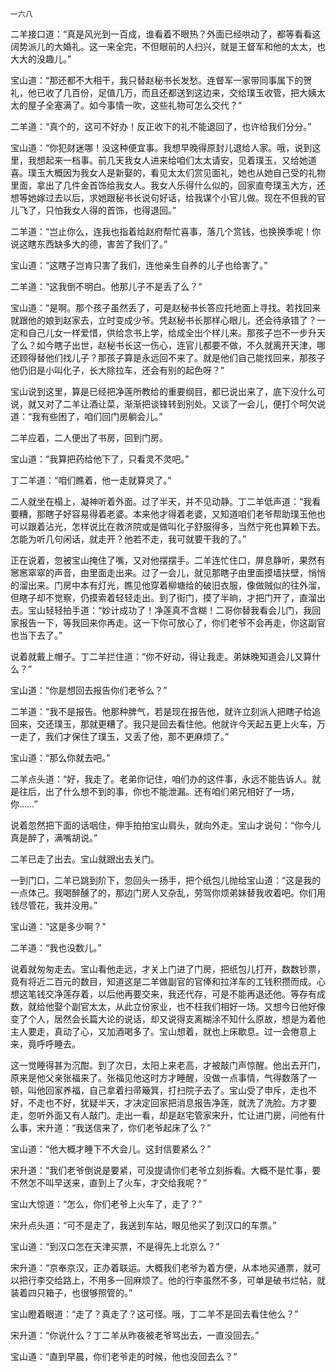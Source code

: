     一六八 

   二羊接口道：“真是风光到一百成，谁看着不眼热？外面已经哄动了，都等看看这阔势派儿的大婚礼。这一来全完，不但眼前的人扫兴，就是王督军和他的太太，也大大的没趣儿。”

   宝山道：“那还都不大相干，我只替赵秘书长发愁。连督军一家带同事属下的贺礼，他已收了几百份，足值几万，而且还都送到这边来，交给璞玉收管，把大姨太太的屋子全塞满了。如今事情一吹，这些礼物可怎么交代？”

   二羊道：“真个的，这可不好办！反正收下的礼不能退回了，也许给我们分分。”

   宝山道：“你犯财迷哪！没这种便宜事。我想早晚得原封儿退给人家。哦，说到这里，我想起来一档事。前几天我女人进来给咱们太太请安，见着璞玉，又给她道喜。璞玉大概因为我女人是新娶的，看见太太们赏见面礼，她也从她自己受的礼物里面，拿出了几件金首饰给我女人。我女人乐得什么似的，回家直夸璞玉大方，还想等她嫁过去以后，求她跟秘书长说句好话，给我谋个小官儿做。现在不但我的官儿飞了，只怕我女人得的首饰，也得退回。”

   二羊道：“岂止你么，连我也指着给赵府帮忙喜事，落几个赏钱，也换换季呢！你说这瞎东西缺多大的德，害苦了我们了。”

   宝山道：“这瞎子岂肯只害了我们，连他亲生自养的儿子也给害了。”

   二羊道：“这我倒不明白。他那儿子不是丢了么？”

   宝山道：“是啊。那个孩子虽然丢了，可是赵秘书长答应托地面上寻找。若找回来就跟他的娘到赵家去，立时变成少爷。凭赵秘书长那样心眼儿，还会待承错了？一定和自己儿女一样爱惜，供给念书上学，给成全出个样儿来。那孩子岂不一步升天了么？如今瞎子出世，赵秘书长这一伤心，连官儿都要不做，不久就离开天津，哪还顾得替他们找儿子？那孩子算是永远回不来了。就是他们自己能找回来，那孩子他仍旧是小叫化子，长大除拉车，还会有别的起色呀？”

   宝山说到这里，算是已经把净莲所教给的重要纲目，都已说出来了，底下没什么可说，就又对了二羊让酒让菜，渐渐把谈锋转到别处。又谈了一会儿，便打个呵欠说道：“我有些困了，咱们回门房躺会儿。”

   二羊应着，二人便出了书房，回到门房。

   宝山道：“我算把药给他下了，只看灵不灵吧。”

   丁二羊道：“咱们瞧着，他一走就算灵了。”

   二人就坐在榻上，凝神听着外面。过了半天，并不见动静。丁二羊低声道：“我看要糟，那瞎子好容易得着老婆。本来他才得着老婆，又知道咱们老爷帮助璞玉他也可以跟着沾光，怎样说比在救济院或是做叫化子舒服得多，当然宁死也算赖下去。怎能为听几句闲话，就走开？他若不走，我可就要干我的了。”

   正在说着，忽被宝山掩住了嘴，又对他摆摆手。二羊连忙住口，屏息静听，果然有窸窸窣窣的声音，由里面走出来。过了一会儿，就见那瞎子由里面摸墙扶壁，悄悄的溜出来。门房中本有灯光，瞧见他穿着柳塘给的破旧衣服，像做贼似的往外溜，但瞎子却不觉察，仍摸索着轻轻走出。到了街门，摸了半晌，才把门开了，直溜出去。宝山轻轻拍手道：“妙计成功了！净莲真不含糊！二哥你替我看会儿门，我回家报告一下，等我回来你再走。这一下你可放心了，你们老爷不会再走，你这副官也当下去了。”

   说着就戴上帽子。丁二羊拦住道：“你不好动，得让我走。弟妹晚知道会儿又算什么？”

   宝山道：“你是想回去报告你们老爷么？”

   二羊道：“我不是报告。他那种脾气，若是现在报告他，就许立刻派人把瞎子给追回来，交还璞玉，那就更糟了。我只是回去看住他。他就许今天起五更上火车，万一走了，我们才保住了璞玉，又丢了他，那不更麻烦了。”

   宝山道：“那么你就去吧。”

   二羊点头道：“好，我走了。老弟你记住，咱们办的这件事，永远不能告诉人。就是往后，出了什么想不到的事，你也不能泄漏。还有咱们弟兄相好了一场，你……”

   说着忽然把下面的话咽住，伸手拍拍宝山肩头，就向外走。宝山才说句：“你今儿真是醉了，满嘴胡说。”

   二羊已走了出去。宝山就跟出去关门。

   一到门口，二羊已跳到阶下，忽回头一扬手，把个纸包儿抛给宝山道：“这是我的一点体己。我喝醉醺了的，那边门房人又杂乱，劳驾你烦弟妹替我收着吧。你们用钱尽管花，我并没用。”

   宝山道：“这是多少啊？”

   二羊道：“我也没数儿。”

   说着就匆匆走去。宝山看他走远，才关上门进了门房，把纸包儿打开，数数钞票，竟有将近二百元的数目，知道这是二羊做副官的官俸和拉洋车的工钱积攒而成。心想这笔钱交净莲存着，以后他再要交来，我还代存，可是不能再退还他。等存有成数，就给他娶个副官太太，从此立份家业，也不枉我们相好一场。又想今日他好像变了个人，居然会长篇大论的说话，却又说得支离糊涂不知什么原故，想是为着他主人要走，真动了心，又加酒喝多了。宝山想着，就也上床歇息。过一会倦意上来，竟呼呼睡去。

   这一觉睡得甚为沉酣。到了次日，太阳上来老高，才被敲门声惊醒。他出去开门，原来是他父亲张福来了。张福见他这时方才睡醒，没做一点事情，气得数落了一顿，叫他回家养福，自己拿着扫帚簸箕，打扫院子去了。宝山受了申斥，走也不好，不走也不好，犹疑半天，才决定回家把消息报告净莲，就洗了洗脸。方才要走，忽听外面又有人敲门。走出一看，却是赵宅管家宋升，忙让进门房，问他有什么事，宋升道：“我送信来了，你们老爷起床了么？”

   宝山道：“他大概才睡下不大会儿。这封信要紧么？”

   宋升道：“我们老爷倒说是要紧，可没提请你们老爷立刻拆看。大概不是忙事，要不然怎不叫早送来，直到上了火车，才交给我呢？”

   宝山大惊道：“怎么，你们老爷上火车了，走了？”

   宋升点头道：“可不是走了，我送到车站，眼见他买了到汉口的车票。”

   宝山道：“到汉口怎在天津买票，不是得先上北京么？”

   宋升道：“京奉京汉，正办着联运。大概我们老爷为着方便，从本地买通票，就可以把行李交给路上，不用多一回麻烦了。他的行李虽然不多，可单是破书烂帖，就装着四只箱子，也很够照管的。”

   宝山瞪着眼道：“走了？真走了？这可怪。哦，丁二羊不是回去看住他么？”

   宋升道：“你说什么？丁二羊从昨夜被老爷骂出去，一直没回去。”

   宝山道：“直到早晨，你们老爷走的时候，他也没回去么？”

